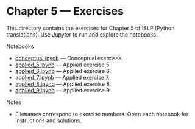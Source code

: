 # Chapter 5 — Exercises

This directory contains the exercises for Chapter 5 of ISLP (Python translations). Use Jupyter to run and explore the notebooks.

Notebooks

- [conceptual.ipynb](conceptual.ipynb) — Conceptual exercises.
- [applied_5.ipynb](applied_5.ipynb) — Applied exercise 5.
- [applied_6.ipynb](applied_6.ipynb) — Applied exercise 6.
- [applied_7.ipynb](applied_7.ipynb) — Applied exercise 7.
- [applied_8.ipynb](applied_8.ipynb) — Applied exercise 8.
- [applied_9.ipynb](applied_9.ipynb) — Applied exercise 9.

Notes

- Filenames correspond to exercise numbers. Open each notebook for instructions and solutions.
